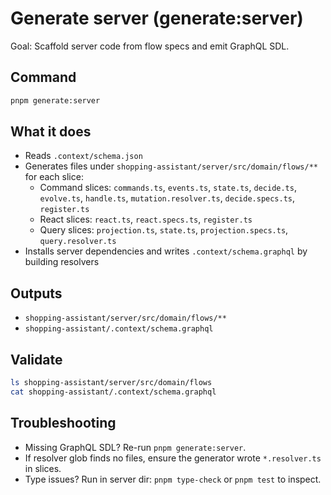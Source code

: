 # Generate server (generate:server)

Goal: Scaffold server code from flow specs and emit GraphQL SDL.

## Command

```bash
pnpm generate:server
```

## What it does

- Reads `.context/schema.json`
- Generates files under `shopping-assistant/server/src/domain/flows/**` for each slice:
  - Command slices: `commands.ts`, `events.ts`, `state.ts`, `decide.ts`, `evolve.ts`, `handle.ts`, `mutation.resolver.ts`, `decide.specs.ts`, `register.ts`
  - React slices: `react.ts`, `react.specs.ts`, `register.ts`
  - Query slices: `projection.ts`, `state.ts`, `projection.specs.ts`, `query.resolver.ts`
- Installs server dependencies and writes `.context/schema.graphql` by building resolvers

## Outputs

- `shopping-assistant/server/src/domain/flows/**`
- `shopping-assistant/.context/schema.graphql`

## Validate

```bash
ls shopping-assistant/server/src/domain/flows
cat shopping-assistant/.context/schema.graphql
```

## Troubleshooting

- Missing GraphQL SDL? Re-run `pnpm generate:server`.
- If resolver glob finds no files, ensure the generator wrote `*.resolver.ts` in slices.
- Type issues? Run in server dir: `pnpm type-check` or `pnpm test` to inspect.

